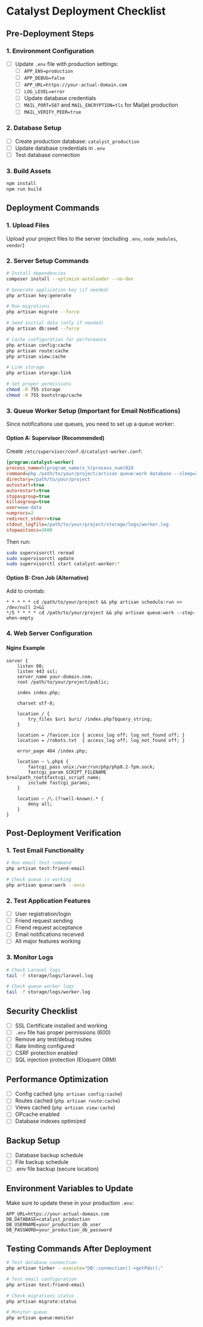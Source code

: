# Catalyst Deployment Checklist

## Pre-Deployment Steps

### 1. Environment Configuration
- [ ] Update `.env` file with production settings:
  - [ ] `APP_ENV=production`
  - [ ] `APP_DEBUG=false`
  - [ ] `APP_URL=https://your-actual-domain.com`
  - [ ] `LOG_LEVEL=error`
  - [ ] Update database credentials
  - [ ] `MAIL_PORT=587` and `MAIL_ENCRYPTION=tls` for Mailjet production
  - [ ] `MAIL_VERIFY_PEER=true`

### 2. Database Setup
- [ ] Create production database: `catalyst_production`
- [ ] Update database credentials in `.env`
- [ ] Test database connection

### 3. Build Assets
```bash
npm install
npm run build
```

## Deployment Commands

### 1. Upload Files
Upload your project files to the server (excluding `.env`, `node_modules`, `vendor`)

### 2. Server Setup Commands
```bash
# Install dependencies
composer install --optimize-autoloader --no-dev

# Generate application key (if needed)
php artisan key:generate

# Run migrations
php artisan migrate --force

# Seed initial data (only if needed)
php artisan db:seed --force

# Cache configuration for performance
php artisan config:cache
php artisan route:cache
php artisan view:cache

# Link storage
php artisan storage:link

# Set proper permissions
chmod -R 755 storage
chmod -R 755 bootstrap/cache
```

### 3. Queue Worker Setup (Important for Email Notifications)
Since notifications use queues, you need to set up a queue worker:

#### Option A: Supervisor (Recommended)
Create `/etc/supervisor/conf.d/catalyst-worker.conf`:
```ini
[program:catalyst-worker]
process_name=%(program_name)s_%(process_num)02d
command=php /path/to/your/project/artisan queue:work database --sleep=3 --tries=3 --max-time=3600
directory=/path/to/your/project
autostart=true
autorestart=true
stopasgroup=true
killasgroup=true
user=www-data
numprocs=2
redirect_stderr=true
stdout_logfile=/path/to/your/project/storage/logs/worker.log
stopwaitsecs=3600
```

Then run:
```bash
sudo supervisorctl reread
sudo supervisorctl update
sudo supervisorctl start catalyst-worker:*
```

#### Option B: Cron Job (Alternative)
Add to crontab:
```
* * * * * cd /path/to/your/project && php artisan schedule:run >> /dev/null 2>&1
*/5 * * * * cd /path/to/your/project && php artisan queue:work --stop-when-empty
```

### 4. Web Server Configuration

#### Nginx Example
```nginx
server {
    listen 80;
    listen 443 ssl;
    server_name your-domain.com;
    root /path/to/your/project/public;

    index index.php;

    charset utf-8;

    location / {
        try_files $uri $uri/ /index.php?$query_string;
    }

    location = /favicon.ico { access_log off; log_not_found off; }
    location = /robots.txt  { access_log off; log_not_found off; }

    error_page 404 /index.php;

    location ~ \.php$ {
        fastcgi_pass unix:/var/run/php/php8.2-fpm.sock;
        fastcgi_param SCRIPT_FILENAME $realpath_root$fastcgi_script_name;
        include fastcgi_params;
    }

    location ~ /\.(?!well-known).* {
        deny all;
    }
}
```

## Post-Deployment Verification

### 1. Test Email Functionality
```bash
# Run email test command
php artisan test:friend-email

# Check queue is working
php artisan queue:work --once
```

### 2. Test Application Features
- [ ] User registration/login
- [ ] Friend request sending
- [ ] Friend request acceptance
- [ ] Email notifications received
- [ ] All major features working

### 3. Monitor Logs
```bash
# Check Laravel logs
tail -f storage/logs/laravel.log

# Check queue worker logs
tail -f storage/logs/worker.log
```

## Security Checklist
- [ ] SSL Certificate installed and working
- [ ] `.env` file has proper permissions (600)
- [ ] Remove any test/debug routes
- [ ] Rate limiting configured
- [ ] CSRF protection enabled
- [ ] SQL injection protection (Eloquent ORM)

## Performance Optimization
- [ ] Config cached (`php artisan config:cache`)
- [ ] Routes cached (`php artisan route:cache`)
- [ ] Views cached (`php artisan view:cache`)
- [ ] OPcache enabled
- [ ] Database indexes optimized

## Backup Setup
- [ ] Database backup schedule
- [ ] File backup schedule
- [ ] .env file backup (secure location)

## Environment Variables to Update
Make sure to update these in your production `.env`:

```env
APP_URL=https://your-actual-domain.com
DB_DATABASE=catalyst_production
DB_USERNAME=your_production_db_user
DB_PASSWORD=your_production_db_password
```

## Testing Commands After Deployment

```bash
# Test database connection
php artisan tinker --execute="DB::connection()->getPdo();"

# Test email configuration
php artisan test:friend-email

# Check migrations status
php artisan migrate:status

# Monitor queue
php artisan queue:monitor
``` 